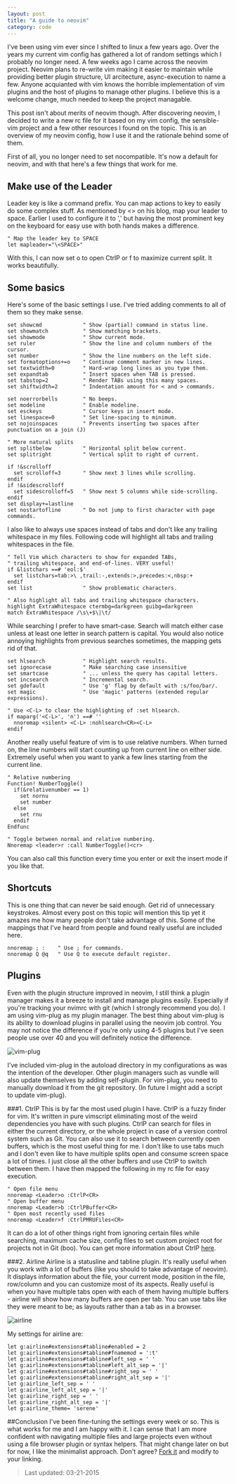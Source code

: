 ```yaml
---
layout: post
title: "A guide to neovim"
category: code
---
```


I've been using vim ever since I shifted to linux a few years ago. Over the years my current vim config has gathered a lot of random settings which I probably no longer need. A few weeks ago I came across the neovim project. Neovim plans to re-write vim making it easier to maintain while providing better plugin structure, UI arcitecture, async-execution to name a few. Anyone acquianted with vim knows the horrible implementation of vim plugins and the host of plugins to manage other plugins. I believe this is a welcome change, much needed to keep the project managable.

This post isn't about merits of neovim though. After discovering neovim, I decided to write a new rc file for it based on my vim config, the sensible-vim project and a few other resources I found on the topic. This is an overview of my neovim config, how I use it and the rationale behind some of them.

First of all, you no longer need to set nocompatible. It's now a default for neovim, and with that here's a few things that work for me.

## Make use of the Leader
Leader key is like a command prefix. You can map actions to <Leader>key to easily do some complex stuff. As mentioned by <> on his blog, map your leader to space. Earlier I used to configure it to ',' but having the most prominent key on the keyboard for easy use with both hands makes a difference.

```vim
" Map the leader key to SPACE
let mapleader="\<SPACE>"
```

With this, I can now set <Leader>o to open CtrlP or <Leader>f to maximize current split. It works beautifully.

## Some basics
Here's some of the basic settings I use. I've tried adding comments to all of them so they make sense.

```vim
set showcmd             " Show (partial) command in status line.
set showmatch           " Show matching brackets.
set showmode            " Show current mode.
set ruler               " Show the line and column numbers of the cursor.
set number              " Show the line numbers on the left side.
set formatoptions+=o    " Continue comment marker in new lines.
set textwidth=0         " Hard-wrap long lines as you type them.
set expandtab           " Insert spaces when TAB is pressed.
set tabstop=2           " Render TABs using this many spaces.
set shiftwidth=2        " Indentation amount for < and > commands.

set noerrorbells        " No beeps.
set modeline            " Enable modeline.
set esckeys             " Cursor keys in insert mode.
set linespace=0         " Set line-spacing to minimum.
set nojoinspaces        " Prevents inserting two spaces after punctuation on a join (J)

" More natural splits
set splitbelow          " Horizontal split below current.
set splitright          " Vertical split to right of current.

if !&scrolloff
  set scrolloff=3       " Show next 3 lines while scrolling.
endif
if !&sidescrolloff
  set sidescrolloff=5   " Show next 5 columns while side-scrolling.
endif
set display+=lastline
set nostartofline       " Do not jump to first character with page commands.
```

I also like to always use spaces instead of tabs and don't like any trailing whitespace in my files. Following code will highlight all tabs and trailing whitespaces in the file.

```vim
" Tell Vim which characters to show for expanded TABs,
" trailing whitespace, and end-of-lines. VERY useful!
if &listchars ==# 'eol:$'
  set listchars=tab:>\ ,trail:-,extends:>,precedes:<,nbsp:+
endif
set list                " Show problematic characters.

" Also highlight all tabs and trailing whitespace characters.
highlight ExtraWhitespace ctermbg=darkgreen guibg=darkgreen
match ExtraWhitespace /\s\+$\|\t/
```

While searching I prefer to have smart-case. Search will match either case unless at least one letter in search pattern is capital. You would also notice annoying highlights from previous searches sometimes, the <C-L> mapping gets rid of that.

```vim
set hlsearch            " Highlight search results.
set ignorecase          " Make searching case insensitive
set smartcase           " ... unless the query has capital letters.
set incsearch           " Incremental search.
set gdefault            " Use 'g' flag by default with :s/foo/bar/.
set magic               " Use 'magic' patterns (extended regular expressions).

" Use <C-L> to clear the highlighting of :set hlsearch.
if maparg('<C-L>', 'n') ==# ''
  nnoremap <silent> <C-L> :nohlsearch<CR><C-L>
endif
```

Another really useful feature of vim is to use relative numbers. When turned on, the line numbers will start counting up from current line on either side. Extremely useful when you want to yank a few lines starting from the current line.

```vim
" Relative numbering
Function! NumberToggle()
  if(&relativenumber == 1)
    set nornu
    set number
  else
    set rnu
  endif
Endfunc

" Toggle between normal and relative numbering.
Nnoremap <leader>r :call NumberToggle()<cr>
```

You can also call this function every time you enter or exit the insert mode if you like that.

## Shortcuts
This is one thing that can never be said enough. Get rid of unnecessary keystrokes. Almost every post on this topic will mention this tip yet it amazes me how many people don't take advantage of this. Some of the mappings that I've heard from people and found really useful are included here.

```vim
nnoremap ; :    " Use ; for commands.
nnoremap Q @q   " Use Q to execute default register.
```

## Plugins
Even with the plugin structure improved in neovim, I still think a plugin manager makes it a breeze to install and manage plugins easily. Especially if you're tracking your nvimrc with git (which I strongly recommend you do). I am using vim-plug as my plugin manager. The best thing about vim-plug is its ability to download plugins in parallel using the neovim job control. You may not notice the difference if you're only using 4-5 plugins but I've seen people use over 40 and you will definitely notice the difference.

![vim-plug](https://raw.githubusercontent.com/junegunn/i/master/vim-plug/installer.gif)

I've included vim-plug in the autoload directory in my configurations as was the intention of the developer. Other plugin managers such as vundle will also update themselves by adding self-plugin. For vim-plug, you need to manually download it from the git repository. (In future I might add a script to update vim-plug).

###1. CtrlP
This is by far the most used plugin I have. CtrlP is a fuzzy finder for vim. It's written in pure vimscript eliminating most of the weird dependencies you have with such plugins. CtrlP can search for files in either the current directory, or the whole project in case of a version control system such as Git. You can also use it to search between currently open buffers, which is the most useful thing for me. I don't like to use tabs much and I don't even like to have multiple splits open and consume screen space a lot of times. I just close all the other buffers and use CtrlP to switch between them. I have then mapped the following in my rc file for easy execution.

```vim
" Open file menu
nnoremap <Leader>o :CtrlP<CR>
" Open buffer menu
nnoremap <Leader>b :CtrlPBuffer<CR>
" Open most recently used files
nnoremap <Leader>f :CtrlPMRUFiles<CR>
```

It can do a lot of other things right from ignoring certain files while searching, maximum cache size, config files to set custom project root for projects not in Git (boo). You can get more information about CtrlP [here](http://kien.github.io/ctrlp.vim/).

###2. Airline
Airline is a statusline and tabline plugin. It's really useful when you work with a lot of buffers (like you should to take advantage of neovim). It displays information about the file, your current mode, position in the file, row/column and you can customize most of its aspects. Really useful is when you have multiple tabs open with each of them having multiple buffers - airline will show how many buffers are open per tab. You can use tabs like they were meant to be; as layouts rather than a tab as in a browser.

![airline](https://github.com/bling/vim-airline/wiki/screenshots/demo.gif)

My settings for airline are:

```vim
let g:airline#extensions#tabline#enabled = 2
let g:airline#extensions#tabline#fnamemod = ':t'
let g:airline#extensions#tabline#left_sep = ' '
let g:airline#extensions#tabline#left_alt_sep = '|'
let g:airline#extensions#tabline#right_sep = ' '
let g:airline#extensions#tabline#right_alt_sep = '|'
let g:airline_left_sep = ' '
let g:airline_left_alt_sep = '|'
let g:airline_right_sep = ' '
let g:airline_right_alt_sep = '|'
let g:airline_theme= 'serene'
```

##Conclusion
I've been fine-tuning the settings every week or so. This is what works for me and I am happy with it. I can sense that I am more confident with navigating multiple files and large projects even without using a file browser plugin or syntax helpers. That might change later on but for now, I like the minimalist approach. Don't agree? [Fork it](http://github.com/adibis/.nvim) and modify to your linking.

>    Last updated: 03-21-2015

